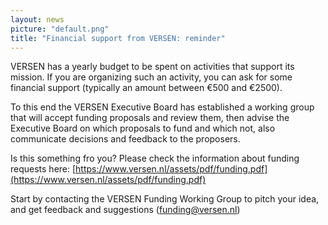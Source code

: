 ```yaml
---
layout: news
picture: "default.png"
title: "Financial support from VERSEN: reminder"
---
```


VERSEN has a yearly budget to be spent on activities that support its mission.  If you are organizing such an activity, you can ask for some financial support (typically an amount between €500 and €2500). 

To this end the VERSEN Executive Board has established a working group that will accept funding proposals and review them, then advise the Executive Board on which proposals to fund and which not, also communicate decisions and feedback to the proposers. 

Is this something fro you? Please check the information about funding requests here: [https://www.versen.nl/assets/pdf/funding.pdf](https://www.versen.nl/assets/pdf/funding.pdf)  

Start by contacting the VERSEN Funding Working Group to pitch your idea, and get feedback and suggestions (funding@versen.nl)